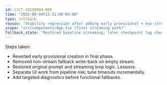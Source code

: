 ```yaml
---
id: CJCT-20250904-009
time: "2025-09-04T12:31:00-04:00"
type: rollback
reason: "Stability regression after adding early provisional + non-stream fallback in final synthesis"
scope: "src/components/App.tsx (final streaming path)"
fallback_state: "Restored baseline streaming; later checkpoint tag checkpoint-20250904-113255"
---
```

Steps taken:
- Reverted early provisional creation in final phase.
- Removed non-stream fallback write-back on empty stream.
- Restored original prompt and streaming loop logic.
Lessons:
- Separate UI work from pipeline risk; tune timeouts incrementally.
- Add targeted diagnostics before functional fallbacks.
